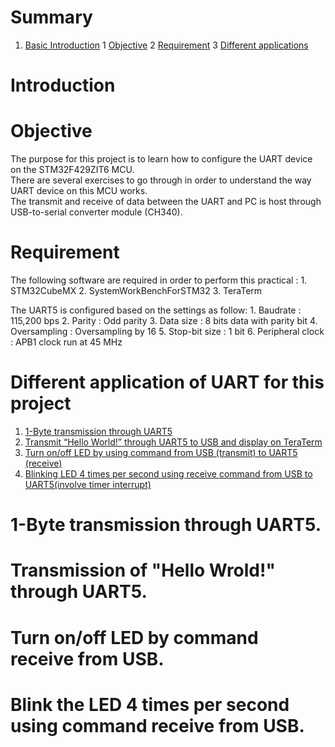 # Summary
1. [Basic Introduction](#intro)
    1 [Objective](#obj)
    2 [Requirement](#req)
    3 [Different applications](#diffApp)

# <a name="obj"></a> Introduction
# <a name="intro"></a> Objective
The purpose for this project is to learn how to configure the UART device on the STM32F429ZIT6 MCU.  
There are several exercises to go through in order to understand the way UART device on this MCU works.  
The transmit and receive of data between the UART and PC is host through USB-to-serial converter module (CH340).

# <a name="req"></a> Requirement
The following software are required in order to perform this practical :
    1. STM32CubeMX
    2. SystemWorkBenchForSTM32
    3. TeraTerm
    
The UART5 is configured based on the settings as follow:
    1. Baudrate     : 115,200 bps
    2. Parity       : Odd parity
    3. Data size    : 8 bits data with parity bit
    4. Oversampling : Oversampling by 16
    5. Stop-bit size     : 1 bit
    6. Peripheral clock  : APB1 clock run at 45 MHz
    
# <a name="diffApp"></a> Different application of UART for this project
1. [1-Byte transmission through UART5](#ex1)
2. [Transmit “Hello World!” through UART5 to USB and display on TeraTerm](#ex2)
3. [Turn on/off LED by using command from USB (transmit) to UART5 (receive)](#ex3)
4. [Blinking LED 4 times per second using receive command from USB to 
    UART5(involve timer interrupt)](#ex4)

# <a name="ex1"></a> 1-Byte transmission through UART5.
# <a name="ex2"></a> Transmission of "Hello Wrold!" through UART5.
# <a name="ex3"></a> Turn on/off LED by command receive from USB.
# <a name="ex4"></a> Blink the LED 4 times per second using command receive from USB.

